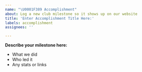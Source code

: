 ```yaml
---
name: "\U0001F389 Accomplishment"
about: Log a new club milestone so it shows up on our website
title: 'Enter Accomplishment Title Here:'
labels: accomplishment
assignees: ''

---
```


**Describe your milestone here:**
- What we did  
- Who led it  
- Any stats or links
